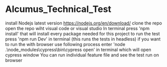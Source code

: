 # Alcumus_Technical_Test
install Nodejs latest version https://nodejs.org/en/download/
clone the repo
open the repo wiht visual code or visual studio
In terminal press 'npm install' that will install every package needed for this project
to run the test press 'npm run Dev' in terminal (this runs the tests in headless)
if you want to run the with browser use following process
enter 'node .\node_modules\cypress\bin\cypress open' in terminal which will open cypress window
You can run individual feature file and see the test run on browser
